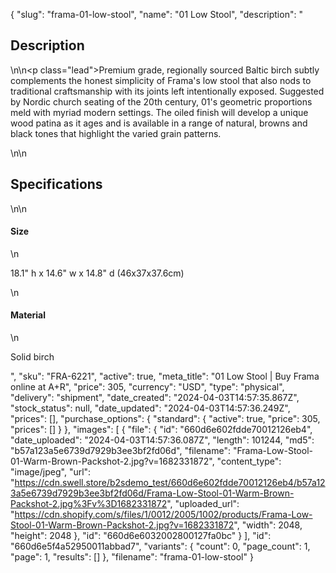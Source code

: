 {
  "slug": "frama-01-low-stool",
  "name": "01 Low Stool",
  "description": "<h2>Description</h2>\n<!-- split -->\n<p class=\"lead\">Premium grade, regionally sourced Baltic birch subtly complements the honest simplicity of Frama's low stool that also nods to traditional craftsmanship with its joints left intentionally exposed. Suggested by Nordic church seating of the 20th century, 01's geometric proportions meld with myriad modern settings. The oiled finish will develop a unique wood patina as it ages and is available in a range of natural, browns and black tones that highlight the varied grain patterns.</p>\n<!-- split -->\n<h2>Specifications</h2>\n<!-- split -->\n<h4>Size</h4>\n<p>18.1\" h x 14.6\" w x 14.8\" d (46x37x37.6cm)</p>\n<h4>Material</h4>\n<p>Solid birch</p>",
  "sku": "FRA-6221",
  "active": true,
  "meta_title": "01 Low Stool | Buy Frama online at A+R",
  "price": 305,
  "currency": "USD",
  "type": "physical",
  "delivery": "shipment",
  "date_created": "2024-04-03T14:57:35.867Z",
  "stock_status": null,
  "date_updated": "2024-04-03T14:57:36.249Z",
  "prices": [],
  "purchase_options": {
    "standard": {
      "active": true,
      "price": 305,
      "prices": []
    }
  },
  "images": [
    {
      "file": {
        "id": "660d6e602fdde70012126eb4",
        "date_uploaded": "2024-04-03T14:57:36.087Z",
        "length": 101244,
        "md5": "b57a123a5e6739d7929b3ee3bf2fd06d",
        "filename": "Frama-Low-Stool-01-Warm-Brown-Packshot-2.jpg?v=1682331872",
        "content_type": "image/jpeg",
        "url": "https://cdn.swell.store/b2sdemo_test/660d6e602fdde70012126eb4/b57a123a5e6739d7929b3ee3bf2fd06d/Frama-Low-Stool-01-Warm-Brown-Packshot-2.jpg%3Fv%3D1682331872",
        "uploaded_url": "https://cdn.shopify.com/s/files/1/0012/2005/1002/products/Frama-Low-Stool-01-Warm-Brown-Packshot-2.jpg?v=1682331872",
        "width": 2048,
        "height": 2048
      },
      "id": "660d6e6032002800127fa0bc"
    }
  ],
  "id": "660d6e5f4a52950011abbad7",
  "variants": {
    "count": 0,
    "page_count": 1,
    "page": 1,
    "results": []
  },
  "filename": "frama-01-low-stool"
}